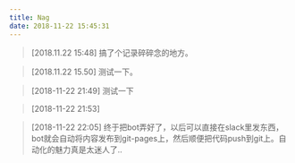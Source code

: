 ```yaml
---
title: Nag
date: 2018-11-22 15:45:31
---
```


> [2018.11.22 15:48] 搞了个记录碎碎念的地方。

> [2018.11.22 15.50] 测试一下。



> [2018-11-22 21:49] 测试一下

> [2018-11-22 21:53]

> [2018-11-22 22:05] 终于把bot弄好了，以后可以直接在slack里发东西，bot就会自动将内容发布到git-pages上，然后顺便把代码push到git上。自动化的魅力真是太迷人了..
